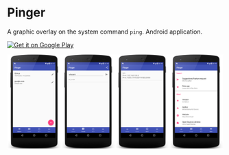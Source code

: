# Pinger
A graphic overlay on the system command `ping`. Android application.

<a href="https://play.google.com/store/apps/details?id=com.wt.pinger" target="_blank">
  <img alt="Get it on Google Play"
       src="https://play.google.com/intl/en_us/badges/images/generic/en-play-badge.png" height="60"/>
</a>


![Screenshot](https://raw.githubusercontent.com/kenumir/Pinger/master/screens/scr1.png)